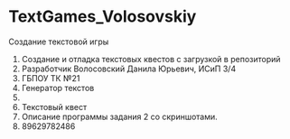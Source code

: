 # TextGames_Volosovskiy
Создание текстовой игры
1. Создание и отладка текстовых квестов с загрузкой в репозиторий
2. Разработчик Волосовский Данила Юрьевич, ИСиП 3/4
3. ГБПОУ ТК №21
4. Генератор текстов
5. 
6. Текстовый квест
7. Описание программы задания 2 со скриншотами.
8. 89629782486
